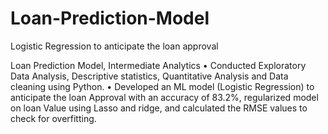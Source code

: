 # Loan-Prediction-Model
Logistic Regression to anticipate the loan approval

Loan Prediction Model, Intermediate Analytics
• Conducted Exploratory Data Analysis, Descriptive statistics, Quantitative Analysis and Data cleaning using Python.
• Developed an ML model (Logistic Regression) to anticipate the loan Approval with an accuracy of 83.2%, regularized model on
 loan Value using Lasso and ridge, and calculated the RMSE values to check for overfitting.
